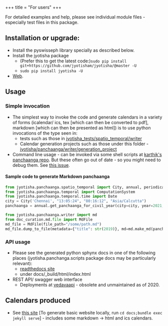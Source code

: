 +++
title = "For users"
+++

For detailed examples and help, please see individual module files - especially test files in this package.

## Installation or upgrade:
- Install the pyswisseph library specially as described below.
- Install the jyotisha package
  -  (Prefer this to get the latest code:)`sudo pip install git+https://github.com/jyotisham/jyotisha/@master -U`
  - `sudo pip install jyotisha -U`
- [Web](https://pypi.python.org/pypi/jyotisha).

## Usage
### Simple invocation
- The simplest way to invoke the code and generate calendars in a variety of forms (icalendar/ ics, tex [which can then be converted to pdf], markdown [which can then be presented as html]) is to use python invocations of the type seen in:
  - tests such as those in [jyotisha_tests/spatio_temporal/writer](https://github.com/jyotisham/jyotisha/tree/master/jyotisha_tests/spatio_temporal/writer)
  - Calendar generation projects such as those under this folder - [jyotisha/panchaanga/writer/generation_project](https://github.com/jyotisham/jyotisha/tree/master/jyotisha/panchaanga/writer/generation_project)
- Command line usage - can be invoked via some shell scripts at [karthik's panchaanga repo](https://github.com/karthikraman/panchangam). But these often go out of date - so you might need to debug them. See [this issue](https://github.com/jyotisham/jyotisha/issues/10).

#### Sample code to generate Markdown panchaanga
```python
from jyotisha.panchaanga.spatio_temporal import City, annual, periodical
from jyotisha.panchaanga.temporal import ComputationSystem
from jyotisha.panchaanga.temporal.time import Date
city = City('Chennai', "13:05:24", "80:16:12", "Asia/Calcutta")
panchaanga = annual.get_panchaanga_for_civil_year(city=city, year=2021, computation_system=ComputationSystem.TEST, allow_precomputed=False)

from jyotisha.panchaanga.writer import md
from doc_curation.md.file import MdFile
md_file = MdFile(file_path="/some/path.md")
md_file.dump_to_file(metadata={"title": str(2019)}, md=md.make_md(panchaanga=panchaanga), dry_run=False)
```


### API usage
- Please see the generated python sphynx docs in one of the following places (jyotisha.panchanga.scripts package docs may be particularly relevant):
    - [readthedocs site](http://jyotisha.readthedocs.io)
    - under docs/_build/html/index.html
- REST API/ swagger web interface 
    - Deployments at [vedavaapi](http://api.vedavaapi.org/jyotisha) - obsolete and unmaintained as of 2020.

## Calendars produced
- See [this site](https://jyotisham.github.io/jyotisha/output/) [To generate basic website locally, run `cd docs;bundle exec jekyll serve`] - includes some markdown → html and ics calendars.

